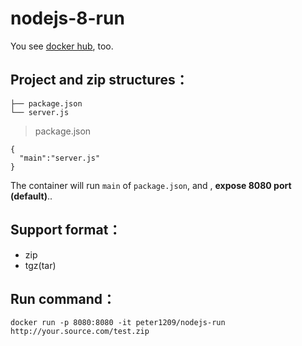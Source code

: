 nodejs-8-run
================

You see [docker hub](https://hub.docker.com/r/peter1209/nodejs-8-run/), too.

## Project and zip structures：
```
├── package.json
└── server.js
```
> package.json
```
{
  "main":"server.js"
}
```

The container will run `main` of `package.json`, and , **expose 8080 port (default)**..

## Support format：

* zip
* tgz(tar)

## Run command：
```
docker run -p 8080:8080 -it peter1209/nodejs-run http://your.source.com/test.zip
```

